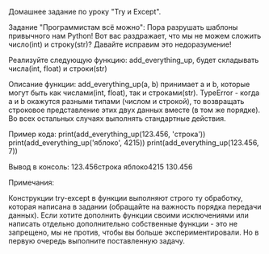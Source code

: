 Домашнее задание по уроку "Try и Except".

Задание "Программистам всё можно":
Пора разрушать шаблоны привычного нам Python! Вот вас раздражает, что мы не можем сложить число(int) и строку(str)? Давайте исправим это недоразумение!

Реализуйте следующую функцию:
add_everything_up, будет складывать числа(int, float) и строки(str)

Описание функции:
add_everything_up(a, b) принимает a и b, которые могут быть как числами(int, float), так и строками(str).
TypeError - когда a и b окажутся разными типами (числом и строкой), то возвращать строковое представление этих двух данных вместе (в том же порядке). Во всех остальных случаях выполнять стандартные действия.

Пример кода:
print(add_everything_up(123.456, 'строка'))
print(add_everything_up('яблоко', 4215))
print(add_everything_up(123.456, 7))

Вывод в консоль:
123.456строка
яблоко4215
130.456

Примечания:

Конструкции try-except в функции выполняют строго ту обработку, которая написана в задании (обращайте на важность порядка передачи данных).
Если хотите дополнить функции своими исключениями или написать отдельно дополнительно собственные функции - это не запрещено, мы не против, чтобы вы больше экспериментировали. Но в первую очередь выполните поставленную задачу.
